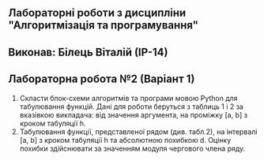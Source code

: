 ## Лабораторні роботи з дисципліни "Алгоритмізація та програмування"

## Виконав: Білець Віталій (ІР-14)
## Лабораторна робота №2 (Варіант 1)
1. Скласти блок-схеми алгоритмів та програми мовою Python для табулювання функцій. Дані для роботи беруться з таблиць 1 і 2 за вказівкою викладача: від значення аргумента, на проміжку [a, b] з кроком табуляції h.
2. Табулювання  функції, представленої рядом (див. табл.2), на інтервалі  [a,  b] з кроком табуляції h та абсолютною  похибкою d.  Оцінку похибки здійснювати за значенням модуля чергового члена ряду.